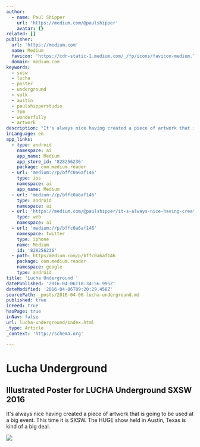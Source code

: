 ```yaml
---
author:
  - name: Paul Shipper
    url: 'https://medium.com/@paulshipper'
    avatar: {}
related: []
publisher:
  url: 'https://medium.com'
  name: Medium
  favicon: 'https://cdn-static-1.medium.com/_/fp/icons/favicon-medium.TAS6uQ-Y7kcKgi0xjcYHXw.ico'
  domain: medium.com
keywords:
  - sxsw
  - lucha
  - poster
  - underground
  - volk
  - austin
  - paulshipperstudio
  - 7pm
  - wonderfully
  - artwork
description: "It's always nice having created a piece of artwork that is going to be used at a big event. This time it is SXSW. The HUGE show held in Austin, Texas is kind of a big deal."
inLanguage: en
app_links:
  - type: android
    namespace: ai
    app_name: Medium
    app_store_id: '828256236'
    package: com.medium.reader
  - url: 'medium://p/bffc0a6af146'
    type: ios
    namespace: ai
    app_name: Medium
  - url: 'medium://p/bffc0a6af146'
    type: android
    namespace: ai
  - url: 'https://medium.com/@paulshipper/it-s-always-nice-having-created-a-piece-of-artwork-that-is-going-to-be-used-at-a-big-event-bffc0a6af146'
    type: web
    namespace: ai
  - url: 'medium://p/bffc0a6af146'
    namespace: twitter
    type: iphone
    name: Medium
    id: '828256236'
  - path: https/medium.com/p/bffc0a6af146
    package: com.medium.reader
    namespace: google
    type: android
title: 'Lucha Underground '
datePublished: '2016-04-06T10:34:56.995Z'
dateModified: '2016-04-06T09:20:29.458Z'
sourcePath: _posts/2016-04-06-lucha-underground.md
published: true
inFeed: true
hasPage: true
inNav: false
url: lucha-underground/index.html
_type: Article
_context: 'http://schema.org'

---
```

# Lucha Underground 

<article style=""><h1>Illustrated Poster for LUCHA Underground SXSW 2016</h1><p>It's always nice having created a piece of artwork that is going to be used at a big event. This time it is SXSW. The HUGE show held in Austin, Texas is kind of a big deal.</p><img src="https://cdn-images-1.medium.com/max/2000/1*VfkIWkk1z7tqBwX6mGK65w.jpeg" /></article>